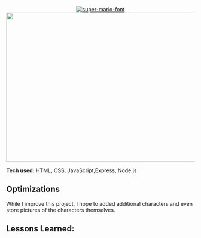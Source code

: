 
<div align="center">
<a href="https://fontmeme.com/super-mario-font/"><img src="https://fontmeme.com/permalink/230502/1743091a5c6c46bf315c06566513fc60.png" alt="super-mario-font" border="0"></a>
</div>
<div align="center">
<img src="https://user-images.githubusercontent.com/102558203/235566861-ad3aeb8a-07c2-4b6b-83db-0803897e9d88.jpeg" width="600" height="400"/>
</div>


**Tech used:** HTML, CSS, JavaScript,Express, Node.js




## Optimizations

While I improve this project, I hope to added additional characters and even store pictures of the characters themselves.

## Lessons Learned:


